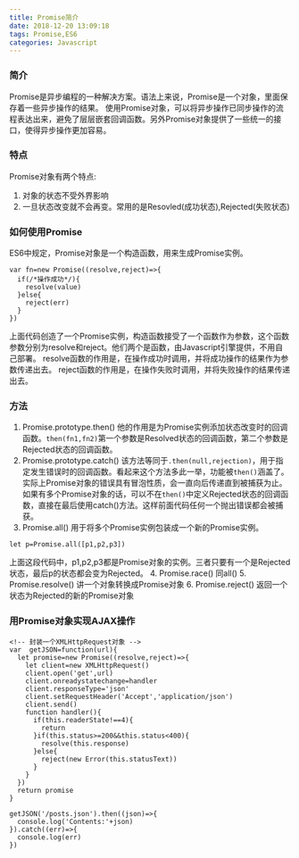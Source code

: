 ```yaml
---
title: Promise简介
date: 2018-12-20 13:09:18
tags: Promise,ES6
categories: Javascript
---
```

### 简介
Promise是异步编程的一种解决方案。语法上来说，Promise是一个对象，里面保存着一些异步操作的结果。
使用Promise对象，可以将异步操作已同步操作的流程表达出来，避免了层层嵌套回调函数。另外Promise对象提供了一些统一的接口，使得异步操作更加容易。<!-- more -->


### 特点
Promise对象有两个特点:
1. 对象的状态不受外界影响
2. 一旦状态改变就不会再变。常用的是Resovled(成功状态),Rejected(失败状态)

### 如何使用Promise
ES6中规定，Promise对象是一个构造函数，用来生成Promise实例。
```
var fn=new Promise((resolve,reject)=>{
  if(/*操作成功*/){
    resolve(value)
  }else{
    reject(err)
  }
})
```
上面代码创造了一个Promise实例，构造函数接受了一个函数作为参数，这个函数参数分别为resolve和reject。他们两个是函数，由Javascript引擎提供，不用自己部署。
resolve函数的作用是，在操作成功时调用，并将成功操作的结果作为参数传递出去。
reject函数的作用是，在操作失败时调用，并将失败操作的结果传递出去。

### 方法
1. Promise.prototype.then()
他的作用是为Promise实例添加状态改变时的回调函数。`then(fn1,fn2)`第一个参数是Resolved状态的回调函数，第二个参数是Rejected状态的回调函数。
2. Promise.prototype.catch()
该方法等同于`.then(null,rejection)`，用于指定发生错误时的回调函数。看起来这个方法多此一举，功能被`then()`涵盖了。实际上Promise对象的错误具有冒泡性质，会一直向后传递直到被捕获为止。如果有多个Promise对象的话，可以不在`then()`中定义Rejected状态的回调函数，直接在最后使用catch()方法。这样前面代码任何一个抛出错误都会被捕获。
3. Promise.all()
用于将多个Promise实例包装成一个新的Promise实例。
```
let p=Promise.all([p1,p2,p3])
```
上面这段代码中，p1,p2,p3都是Promise对象的实例。三者只要有一个是Rejected状态，最后p的状态都会变为Rejected。
4. Promise.race()
同all()
5. Promise.resolve()
讲一个对象转换成Promise对象
6. Promise.reject()
返回一个状态为Rejected的新的Promise对象

### 用Promise对象实现AJAX操作
```
<!-- 封装一个XMLHttpRequest对象 -->
var  getJSON=function(url){
  let promise=new Promise((resolve,reject)=>{
    let client=new XMLHttpRequest()
    client.open('get',url)
    client.onreadystatechange=handler
    client.responseType='json'
    client.setRequestHeader('Accept','application/json')
    client.send()
    function handler(){
      if(this.readerState!==4){
        return 
      }if(this.status>=200&&this.status<400){
        resolve(this.response)
      }else{
        reject(new Error(this.statusText))
      }
    }
  })
  return promise
}

getJSON('/posts.json').then((json)=>{
  console.log('Contents:'+json)
}).catch((err)=>{
  console.log(err)
})
```